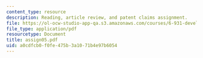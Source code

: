 ```yaml
---
content_type: resource
description: Reading, article review, and patent claims assignment.
file: https://ol-ocw-studio-app-qa.s3.amazonaws.com/courses/6-931-development-of-inventions-and-creative-ideas-spring-2008/a0cdfcb0f0fe475b3a1071b4e97b6054_assign05.pdf
file_type: application/pdf
resourcetype: Document
title: assign05.pdf
uid: a0cdfcb0-f0fe-475b-3a10-71b4e97b6054
---
```

